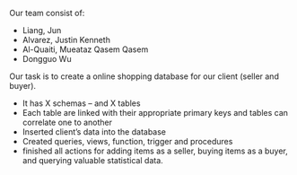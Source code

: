 Our team consist of:

- Liang, Jun
- Alvarez, Justin Kenneth
- Al-Quaiti, Mueataz Qasem Qasem
- Dongguo Wu

Our task is to create a online shopping database for our client (seller and buyer).

- It has X schemas – and X tables
- Each table are linked with their appropriate primary keys and tables can correlate one to another
- Inserted client’s data into the database
- Created queries, views, function, trigger and procedures
- finished all actions for adding items as a seller, buying items as a buyer, and querying valuable statistical data.

